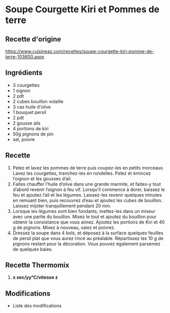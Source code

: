 # Soupe Courgette Kiri et Pommes de terre
## Recette d'origine
https://www.cuisineaz.com/recettes/soupe-courgette-kiri-pomme-de-terre-103600.aspx

## Ingrédients
- 3 courgettes
- 1 oignon
- 2 pdt
- 2 cubes bouillon volaille
- 3 cas huile d'olive
- 1 bouquet persil
- 2 pdt
- 2 gousse ails
- 4 portions de kiri
- 50g pignons de pin
- sel, poivre

## Recette
1. Pelez et lavez les pommes de terre puis coupez-les en petits morceaux. Lavez les courgettes, tranchez-les en rondelles. Pelez et émincez l’oignon et les gousses d’ail. 
2. Faites chauffer l’huile d’olive dans une grande marmite, et faites-y tout d’abord revenir l’oignon à feu vif. Lorsqu’il commence à dorer, baissez le feu et ajoutez l’ail et les légumes. Laissez-les revenir quelques minutes en remuant bien, puis recouvrez d’eau et ajoutez les cubes de bouillon. Laissez mijoter tranquillement pendant 20 min.
3. Lorsque les légumes sont bien fondants, mettez-les dans un mixeur avec une partie du bouillon. Mixez le tout et ajoutez du bouillon pour obtenir la consistance que vous aimez. Ajoutez les portions de Kiri et 40 g de pignons. Mixez à nouveau, salez et poivrez. 
4. Dressez la soupe dans 4 bols, et déposez à la surface quelques feuilles de persil plat que vous aurez rincé au préalable. Répartissez les 10 g de pignons restant pour la décoration. Vous pouvez également parsemez de quelques baies.

## Recette Thermomix
1. **x sec/yy°C/vitesse z**

## Modifications
- Liste des modifications
